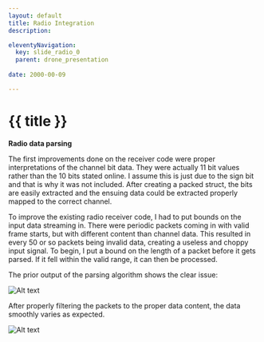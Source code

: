 ```yaml
---
layout: default
title: Radio Integration
description:

eleventyNavigation:
  key: slide_radio_0
  parent: drone_presentation
  
date: 2000-00-09

---
```


<div class="carousel-item" style="height: 100%">
<h1 class="text-center mt-3">{{ title }}</h1>

<div class="container align-content-center" style="height: 100%">
<div class="row">
<div class="col-lg-4 align-content-center">

**Radio data parsing**

The first improvements done on the receiver code were proper interpretations of the channel bit data. They were actually 11 bit values rather than the 10 bits stated online. I assume this is just due to the sign bit and that is why it was not included. After creating a packed struct, the bits are easily extracted and the ensuing data could be extracted properly mapped to the correct channel.

To improve the existing radio receiver code, I had to put bounds on the input data streaming in. There were periodic packets coming in with valid frame starts, but with different content than channel data. This resulted in every 50 or so packets being invalid data, creating a useless and choppy input signal. To begin, I put a bound on the length of a packet before it gets parsed. If it fell within the valid range, it can then be processed.

The prior output of the parsing algorithm shows the clear issue:

</div>
<div class="col-lg-8 align-content-center">

![Alt text](../wk6/image.png "Fig. 6.1. Original throttle channel data showing periodic data corruption")

After properly filtering the packets to the proper data content, the data smoothly varies as expected.

![Alt text](../wk6/image-1.png "Fig. 6.2. Correct output of all 8 channels after parsing improved.")

</div>
</div>
</div>
</div>


<div class="carousel-item" style="height: 100%">
<h1 class="text-center mt-3">{{ title }}</h1>

<div class="container align-content-center" style="height: 100%">
<div class="row">
<div class="col-lg-4 align-content-center">

**Radio Code**

Finally, I overhauled my CRSF implementation from the original hacky demo to integrated and reliable firware – the original worked but performed almost no data validation (dangerous!), and was very inefficient.

For the new design, I chose a circular buffer, where the ‘start’ of the buffer would be shifted up until the end of the buffer, and then back around, rather than shifting the buffer contents while looking for a valid packet. This is significantly more efficient. Once it sees a valid starting character, it places a struct pointer at that location in memory, and begins to decode the data from that position, pulling out descriptors like the frame length from the point indicated my the struct definition. If needed, the ‘rolled over’ part of memory in the circular buffer is copied over to free space at the end of the buffer so the data frame is contiguous. Then the address, frame type, and CRC are checked. If these are valid, then the channel data is copied over to the global location for the latest radio channel data.

This system actually worked almost perfectly first try, which was great! I only had to fix a couple pointer casts and offsets, and the system was good to go. Another benefit is I went to the source code on the ELRS site and used their #defines and enums, so that my code is using not only the right values, but the canonical names for each field.

</div>
<div class="col-lg-8 align-content-center">

```c

if ((crsf_addr_e)(*rx_buffer_start) == CRSF_ADDRESS_FLIGHT_CONTROLLER)
{
  //go through and attempt to parse
  //place the data struct at this location and see if it passes
  //first task is to verify the length is within bounds, and
  //that the message type is what we're looking for
  //Then verify it has a valid CRC

  crsf_packet_t* crsf_packet = (crsf_packet_t*)rx_buffer_start;

  if (crsf_packet->header.type == CRSF_FRAMETYPE_RC_CHANNELS_PACKED)
  {
    if (crsf_packet->header.frame_size == sizeof(crsf_channels_t)+2/*type, crc, and payload*/)
    {
      //validate CRC

      //copy everything from bottom to the rx_buffer_start point into the 
      //upper half of the array to make it contiguous
      memcpy(rx_buffer + BUFFER_SIZE, rx_buffer, rx_buffer_start-rx_buffer);

      uint8_t calculated_crc = calc_crc(&(crsf_packet->header.type), sizeof(crsf_channels_t)+1);
      uint8_t rx_crc = crsf_packet->crc;

      if (rx_crc == calculated_crc)
      {
        //valid packet
        //TODO save the last 30 or so channel packets for filtering if needed
        memcpy((void*)&saved_channel_data, (void*)&(crsf_packet->channels), sizeof(crsf_channels_t));
        return 1;
      }
    }
  }
}

```

</div>
</div>
</div>
</div>

<!-- ----


Here put the week 7 radio code improvements

**Radio Code**

I also revisited my radio CRSF interpretation code this week, in order to improve my relatively hacky code – which worked but performed almost no data validation (dangerous!), and was very inefficient.

For the new design, I chose a circular buffer, where the ‘start’ of the buffer would be shifted up until the end of the buffer, and then back around, rather than shifting the buffer contents while looking for a valid packet. This is significantly more efficient. Once it sees a valid starting character, it places a struct pointer at that location in memory, and begins to decode the data from that position, pulling out descriptors like the frame length from the point indicated my the struct definition. If needed, the ‘rolled over’ part of memory in the circular buffer is copied over to free space at the end of the buffer so the data frame is contiguous. Then the address, frame type, and CRC are checked. If these are valid, then the channel data is copied over to the global location for the latest radio channel data.

This system actually worked almost perfectly first try, which was great! I only had to fix a couple pointer casts and offsets, and the system was good to go. Another benefit is I went to the source code on the ELRS site and used their #defines and enums, so that my code is using not only the right values, but the canonical names for each field.

```c

if ((crsf_addr_e)(*rx_buffer_start) == CRSF_ADDRESS_FLIGHT_CONTROLLER)
{
  //go through and attempt to parse
  //place the data struct at this location and see if it passes
  //first task is to verify the length is within bounds, and
  //that the message type is what we're looking for
  //Then verify it has a valid CRC
  //move everything from the beginning of memory to

  crsf_packet_t* crsf_packet = (crsf_packet_t*)rx_buffer_start;

  if (crsf_packet->header.type == CRSF_FRAMETYPE_RC_CHANNELS_PACKED)
  {
    if (crsf_packet->header.frame_size == sizeof(crsf_channels_t)+2/*type, crc, and payload*/)
    {
      //validate CRC

      //copy everything from bottom to the rx_buffer_start point into the upper half of the array to make it contiguous
      memcpy(rx_buffer + BUFFER_SIZE, rx_buffer, rx_buffer_start-rx_buffer);

      uint8_t calculated_crc = calc_crc(&(crsf_packet->header.type), sizeof(crsf_channels_t)+1/*don't include the CRC in the CRC calc haha*/);
      uint8_t rx_crc = crsf_packet->crc;

      if (rx_crc == calculated_crc)
      {
        //valid packet
        //TODO save the last 30 or so channel packets for filtering if needed
        memcpy((void*)&saved_channel_data, (void*)&(crsf_packet->channels), sizeof(crsf_channels_t));
        return 1;
      }
    }
  }
}

```

![Alt text](image-12.png "Data streaming in")

```c
typedef struct
{
    uint16_t ch0 : 11;
    uint16_t ch1 : 11;
    uint16_t ch2 : 11;
    uint16_t ch3 : 11;
    uint16_t ch4 : 11;
    uint16_t ch5 : 11;
    uint16_t ch6 : 11;
    uint16_t ch7 : 11;
    uint16_t ch8 : 11;
    uint16_t ch9 : 11;
    uint16_t ch10 : 11;
    uint16_t ch11 : 11;
    uint16_t ch12 : 11;
    uint16_t ch13 : 11;
    uint16_t ch14 : 11;
    uint16_t ch15 : 11;
} __attribute__ ((packed)) crsf_channels_t;

typedef struct
{
    uint8_t device_addr; // from crsf_addr_e
    uint8_t frame_size;  // counts size after this byte, so it must be the payload size + 2 (type and crc)
    uint8_t type;        // from crsf_frame_type_e
} __attribute__ ((packed)) crsf_header_t;

typedef struct
{
	crsf_header_t header;
	crsf_channels_t channels;
	uint8_t crc;
} __attribute__ ((packed)) crsf_packet_t;

typedef enum
{
    CRSF_FRAMETYPE_GPS = 0x02,
    CRSF_FRAMETYPE_BATTERY_SENSOR = 0x08,
    CRSF_FRAMETYPE_LINK_STATISTICS = 0x14,
    CRSF_FRAMETYPE_RC_CHANNELS_PACKED = 0x16,
    CRSF_FRAMETYPE_ATTITUDE = 0x1E,
    CRSF_FRAMETYPE_FLIGHT_MODE = 0x21,
    // Extended Header Frames, range: 0x28 to 0x96
    CRSF_FRAMETYPE_DEVICE_PING = 0x28,
    CRSF_FRAMETYPE_DEVICE_INFO = 0x29,
    CRSF_FRAMETYPE_PARAMETER_SETTINGS_ENTRY = 0x2B,
    CRSF_FRAMETYPE_PARAMETER_READ = 0x2C,
    CRSF_FRAMETYPE_PARAMETER_WRITE = 0x2D,
    CRSF_FRAMETYPE_COMMAND = 0x32,
    // MSP commands
    CRSF_FRAMETYPE_MSP_REQ = 0x7A,   // response request using msp sequence as command
    CRSF_FRAMETYPE_MSP_RESP = 0x7B,  // reply with 58 byte chunked binary
    CRSF_FRAMETYPE_MSP_WRITE = 0x7C, // write with 8 byte chunked binary (OpenTX outbound telemetry buffer limit)
} crsf_frame_type_e;

typedef enum
{
    CRSF_ADDRESS_BROADCAST = 0x00,
    CRSF_ADDRESS_USB = 0x10,
    CRSF_ADDRESS_TBS_CORE_PNP_PRO = 0x80,
    CRSF_ADDRESS_RESERVED1 = 0x8A,
    CRSF_ADDRESS_CURRENT_SENSOR = 0xC0,
    CRSF_ADDRESS_GPS = 0xC2,
    CRSF_ADDRESS_TBS_BLACKBOX = 0xC4,
    CRSF_ADDRESS_FLIGHT_CONTROLLER = 0xC8,
    CRSF_ADDRESS_RESERVED2 = 0xCA,
    CRSF_ADDRESS_RACE_TAG = 0xCC,
    CRSF_ADDRESS_RADIO_TRANSMITTER = 0xEA,
    CRSF_ADDRESS_CRSF_RECEIVER = 0xEC,
    CRSF_ADDRESS_CRSF_TRANSMITTER = 0xEE,
} crsf_addr_e;
```

---- -->

<div class="carousel-item" style="height: 100%">
<h1 class="text-center mt-3">PWM Integration</h1>

<div class="container align-content-center" style="height: 100%">
<div class="row">
<div class="col-lg-5 align-content-center">

**PWM development**

PWM is a very common protocol for controlling brushless ESCs. They commonly use a simple protocol of a 20ms period, and a pulse width varying from 1 to 2ms depending on throttle value (0% = 1ms, 100% = 2ms). A teammate had already created the driver code to produce this general signal, but it had to be implemented with the correct timing.

Some timing calculations had to be done to create a PWM signal working off of this code that had the correct pulse width and duty cycle. After refreshing myself about the internal timer operation, I created both code and an excel tool to calculate the PSC and ARR and CCMR values for the PWM driver.

<div class="d-flex justify-content-center">

| PWM PSC & ARR |          |
| ------------- | -------- |
| period        | 0.02     |
| Fclk          | 1.60E+07 |
| freq          | 50       |
| PSC           | 15       |
| ARR           | 19999.00 |
| freq_out      | 50       |
| period_out    | 0.02     |
| period_ms     | 20       |

</div>
<div class="d-flex justify-content-center">
Table 6.1. Table to calculate the registers.
</div>


</div>
<div class="col-lg-7 align-content-center">

After calculating the proper register values, the oscilloscope data displays the desired PWM signal. As can be seen in Figure 6.3., the pulse width is the desired 20ms.

![Alt text](../wk6/image-2.png "Figure 6.3. PWM pulse measured on oscilloscope.")

</div>
</div>
</div>
</div>

<div class="carousel-item" style="height: 100%">
<h1 class="text-center mt-3">Radio and PWM integration</h1>

<div class="container align-content-center" style="height: 100%">
<div class="row">
<div class="col-lg-7 align-content-center">

**Radio and PWM integration demo**

Now with both PWM and radio receiver working, I thought it would be a good demonstration, and also good work towards system integration, to make a radio channel value control the pulse width of the radio receiver. After changing some pins and channel values, and writing more configurable pin and register setup code, I was able to vary the pulse width by moving the sticks on the radio transmitter.


https://www.youtube.com/embed/zwQ3Dvz2RXk?feature=oembed

</div>
<div class="col-lg-5 align-content-center">

![Alt text](../wk6/image-4.png "Fig. 6.4. Pulse width actively varied by radio receiver stick input.")

</div>
</div>
</div>
</div>